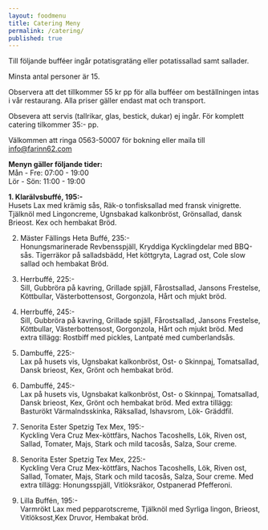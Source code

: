 ```yaml
---
layout: foodmenu
title: Catering Meny
permalink: /catering/
published: true
---
```




Till följande bufféer ingår potatisgratäng eller potatissallad samt sallader.

Minsta antal personer är 15.

Observera att det tillkommer 55 kr pp för alla bufféer om beställningen intas i vår restaurang. Alla priser gäller endast mat och transport.

Obsevera att servis (tallrikar, glas, bestick, dukar) ej ingår. För komplett catering tilkommer 35:- pp.

Välkommen att ringa 0563-50007 för bokning eller maila till info@farinn62.com

__Menyn gäller följande tider:__  
Mån - Fre: 07:00 - 19:00  
Lör - Sön: 11:00 - 19:00

__1. Klarälvsbuffé, 195:-__    
Husets Lax med krämig sås, Räk-o tonfisksallad med fransk vinigrette. Tjälknöl med Lingoncreme, Ugnsbakad kalkonbröst, Grönsallad, dansk Brieost. Kex och hembakat Bröd.

2. Mäster Fällings Heta Buffé, 235:-  
Honungsmarinerade Revbensspjäll, Kryddiga Kycklingdelar med BBQ-sås. Tigerräkor på salladsbädd, Het köttgryta, Lagrad ost, Cole slow sallad och hembakat Bröd.

3. Herrbuffé, 225:-  
Sill, Gubbröra på kavring, Grillade spjäll, Fårostsallad, Jansons Frestelse, Köttbullar, Västerbottensost, Gorgonzola, Hårt och mjukt bröd.

4. Herrbuffé, 245:-  
Sill, Gubbröra på kavring, Grillade spjäll, Fårostsallad, Jansons Frestelse, Köttbullar, Västerbottensost, Gorgonzola, Hårt och mjukt bröd. 
Med extra tillägg: Rostbiff med pickles, Lantpaté med cumberlandsås.

5. Dambuffé, 225:-  
Lax på husets vis, Ugnsbakat kalkonbröst, Ost- o Skinnpaj, Tomatsallad, Dansk brieost, Kex, Grönt och hembakat bröd.

6. Dambuffé, 245:-  
Lax på husets vis, Ugnsbakat kalkonbröst, Ost- o Skinnpaj, Tomatsallad, Dansk brieost, Kex, Grönt och hembakat bröd. 
Med extra tillägg: Basturökt Värmalndsskinka, Räksallad, Ishavsrom, Lök- Gräddfil.

7. Senorita Ester Spetzig Tex Mex, 195:-  
Kyckling Vera Cruz Mex-köttfärs, Nachos Tacoshells, Lök, Riven ost, Sallad, Tomater, Majs, Stark och mild tacosås, Salza, Sour creme.

8. Senorita Ester Spetzig Tex Mex, 225:-  
Kyckling Vera Cruz Mex-köttfärs, Nachos Tacoshells, Lök, Riven ost, Sallad, Tomater, Majs, Stark och mild tacosås, Salza, Sour creme. 
Med extra tillägg: Honungsspjäll, Vitlöksräkor, Ostpanerad Pfefferoni.

9. Lilla Buffén, 195:-  
Varmrökt Lax med pepparotscreme, Tjälknöl med Syrliga lingon, Brieost, Vitlöksost,Kex Druvor, Hembakat bröd.

